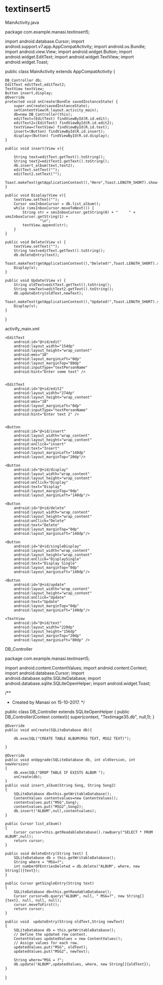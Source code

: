 # textinsert5

MainActivity.java

package com.example.manasi.textinsert5;

import android.database.Cursor;
import android.support.v7.app.AppCompatActivity;
import android.os.Bundle;
import android.view.View;
import android.widget.Button;
import android.widget.EditText;
import android.widget.TextView;
import android.widget.Toast;

public class MainActivity extends AppCompatActivity {

    DB_Controller db;
    EditText editText,editText2;
    TextView textView;
    Button insert,display;
    @Override
    protected void onCreate(Bundle savedInstanceState) {
        super.onCreate(savedInstanceState);
        setContentView(R.layout.activity_main);
        db=new DB_Controller(this);
        editText=(EditText) findViewById(R.id.edit);
        editText2=(EditText) findViewById(R.id.edit2);
        textView=(TextView) findViewById(R.id.text);
        insert=(Button) findViewById(R.id.insert);
        display=(Button) findViewById(R.id.display);
    }

    public void insert(View v){

        String text=editText.getText().toString();
        String text2=editText2.getText().toString();
        db.insert_album(text,text2);
        editText.setText("");
        editText2.setText("");
        Toast.makeText(getApplicationContext(),"Here",Toast.LENGTH_SHORT).show();
    }

    public void Display(View v){
        textView.setText("");
        Cursor smsInboxCursor = db.list_album();
        while (smsInboxCursor.moveToNext()) {
            String str = smsInboxCursor.getString(0) + "     " + smsInboxCursor.getString(1) +
                    "\n";
            textView.append(str);
        }
    }

    public void Delete(View v) {
        textView.setText("");
        String text=editText.getText().toString();
        db.deleteEntry(text);
        Toast.makeText(getApplicationContext(),"Deleted!",Toast.LENGTH_SHORT).show();
        Display(v);
    }

    public void Update(View v) {
        String oldText=editText.getText().toString();
        String newText=editText2.getText().toString();
        db.updateEntry(oldText,newText);
        Toast.makeText(getApplicationContext(),"Updated!",Toast.LENGTH_SHORT).show();
        Display(v);
    }
}


activify_main.xml

<?xml version="1.0" encoding="utf-8"?>
<LinearLayout xmlns:android="http://schemas.android.com/apk/res/android"
    xmlns:app="http://schemas.android.com/apk/res-auto"
    xmlns:tools="http://schemas.android.com/tools"
    android:layout_width="match_parent"
    android:layout_height="match_parent"
    android:orientation="vertical"
    android:gravity="center_vertical"
    tools:context="com.example.manasi.textinsert5.MainActivity">

    <EditText
        android:id="@+id/edit"
        android:layout_width="154dp"
        android:layout_height="wrap_content"
        android:ems="10"
        android:layout_marginLeft="0dp"
        android:layout_marginTop="80dp"
        android:inputType="textPersonName"
        android:hint="Enter some text" />


    <EditText
        android:id="@+id/edit2"
        android:layout_width="274dp"
        android:layout_height="wrap_content"
        android:ems="10"
        android:layout_marginLeft="0dp"
        android:inputType="textPersonName"
        android:hint="Enter text 2" />


    <Button
        android:id="@+id/insert"
        android:layout_width="wrap_content"
        android:layout_height="wrap_content"
        android:onClick="insert"
        android:text="Insert"
        android:layout_marginLeft="140dp"
        android:layout_marginTop="20dp"/>

    <Button
        android:id="@+id/display"
        android:layout_width="wrap_content"
        android:layout_height="wrap_content"
        android:onClick="Display"
        android:text="Display"
        android:layout_marginTop="0dp"
        android:layout_marginLeft="140dp"/>

    <Button
        android:id="@+id/delete"
        android:layout_width="wrap_content"
        android:layout_height="wrap_content"
        android:onClick="Delete"
        android:text="Delete"
        android:layout_marginTop="0dp"
        android:layout_marginLeft="140dp"/>

    <Button
        android:id="@+id/singleDisplay"
        android:layout_width="wrap_content"
        android:layout_height="wrap_content"
        android:onClick="DisplaySingle"
        android:text="Display Single"
        android:layout_marginTop="0dp"
        android:layout_marginLeft="140dp"/>

    <Button
        android:id="@+id/update"
        android:layout_width="wrap_content"
        android:layout_height="wrap_content"
        android:onClick="Update"
        android:text="Update"
        android:layout_marginTop="0dp"
        android:layout_marginLeft="140dp"/>

    <TextView
        android:id="@+id/text"
        android:layout_width="220dp"
        android:layout_height="156dp"
        android:layout_marginTop="20dp"
        android:layout_marginLeft="80dp" />

</LinearLayout>



DB_Controller

package com.example.manasi.textinsert5;

import android.content.ContentValues;
import android.content.Context;
import android.database.Cursor;
import android.database.sqlite.SQLiteDatabase;
import android.database.sqlite.SQLiteOpenHelper;
import android.widget.Toast;

/**
 * Created by Manasi on 15-10-2017.
 */

public class DB_Controller extends SQLiteOpenHelper {
    public DB_Controller(Context context){
        super(context, "Textimage35.db", null,1);
    }


    @Override
    public void onCreate(SQLiteDatabase db){

        db.execSQL("CREATE TABLE ALBUM(MSG TEXT, MSG2 TEXT)");

    }

    @Override
    public void onUpgrade(SQLiteDatabase db, int oldVersion, int newVersion)
    {
        db.execSQL("DROP TABLE IF EXISTS ALBUM ");
        onCreate(db);
    }
    public void insert_album(String Song, String Song2)
    {
        SQLiteDatabase db=this.getWritableDatabase();
        ContentValues contentvalues=new ContentValues();
        contentvalues.put("MSG",Song);
        contentvalues.put("MSG2",Song2);
        db.insert("ALBUM",null,contentvalues);
    }

    public Cursor list_album()
    {
        Cursor cursor=this.getReadableDatabase().rawQuery("SELECT * FROM ALBUM",null);
        return cursor;
    }

    public void deleteEntry(String text) {
        SQLiteDatabase db = this.getWritableDatabase();
        String where = "MSG=?";
        int numberOFEntriesDeleted = db.delete("ALBUM", where, new String[]{text});
    }

    public Cursor getSingleEntry(String text)
    {
        SQLiteDatabase db=this.getReadableDatabase();
        Cursor cursor=db.query("ALBUM", null, " MSG=?", new String[]{text}, null, null, null);
        cursor.moveToFirst();
        return cursor;
    }

    public void  updateEntry(String oldText,String newText)
    {
        SQLiteDatabase db = this.getWritableDatabase();
        // Define the updated row content.
        ContentValues updatedValues = new ContentValues();
        // Assign values for each row.
        updatedValues.put("MSG", oldText);
        updatedValues.put("MSG2", newText);

        String where="MSG = ?";
        db.update("ALBUM",updatedValues, where, new String[]{oldText});
    }
}
